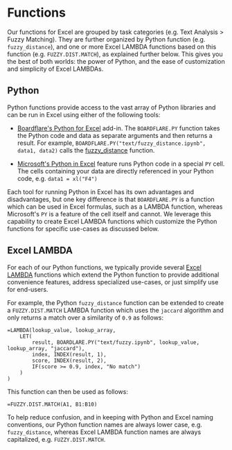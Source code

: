 # Functions

Our functions for Excel are grouped by task categories (e.g. Text Analysis > Fuzzy Matching).  They are further organized by Python function (e.g. `fuzzy_distance`), and one or more Excel LAMBDA functions based on this function (e.g. `FUZZY.DIST.MATCH`), as explained further below.  This gives you the best of both worlds: the power of Python, and the ease of customization and simplicity of Excel LAMBDAs.

## Python

Python functions provide access to the vast array of Python libraries and can be run in Excel using either of the following tools:

- [Boardflare's Python for Excel](/apps/excel/python) add-in.  The `BOARDFLARE.PY` function takes the Python code and data as separate arguments and then returns a result. For example, `BOARDFLARE.PY("text/fuzzy_distance.ipynb", data1, data2)` calls the [fuzzy_distance](/tasks/nlp/fuzzy-match/fuzzy_distance) function.

- [Microsoft's Python in Excel](https://support.microsoft.com/en-us/office/introduction-to-python-in-excel-55643c2e-ff56-4168-b1ce-9428c8308545) feature runs Python code in a special `PY` cell.  The cells containing your data are directly referenced in your Python code, e.g. `data1 = xl("F4")`

Each tool for running Python in Excel has its own advantages and disadvantages, but one key difference is that `BOARDFLARE.PY` is a function which can be used in Excel formulas, such as a LAMBDA function, whereas Microsoft's `PY` is a feature of the cell itself and cannot.  We leverage this capability to create Excel LAMBDA functions which customize the Python functions for specific use-cases as discussed below.

## Excel LAMBDA

For each of our Python functions, we typically provide several [Excel LAMBDA](https://support.microsoft.com/en-us/office/lambda-function-bd212d27-1cd1-4321-a34a-ccbf254b8b67) functions which extend the Python function to provide additional convenience features,  address specialized use-cases, or just simplify use for end-users.

For example, the Python `fuzzy_distance` function can be extended to create a `FUZZY.DIST.MATCH` LAMBDA function which uses the `jaccard` algorithm and only returns a match over a similarity of `0.9` as follows:

```excel
=LAMBDA(lookup_value, lookup_array, 
    LET(
        result, BOARDLARE.PY("text/fuzzy.ipynb", lookup_value, lookup_array, "jaccard"),
        index, INDEX(result, 1),
        score, INDEX(result, 2),
        IF(score >= 0.9, index, "No match")
    )
)
```

This function can then be used as follows:

```excel
=FUZZY.DIST.MATCH(A1, B1:B10)
```

To help reduce confusion, and in keeping with Python and Excel naming conventions, our Python function names are always lower case, e.g. `fuzzy_distance`, whereas Excel LAMBDA function names are always capitalized, e.g. `FUZZY.DIST.MATCH`.
